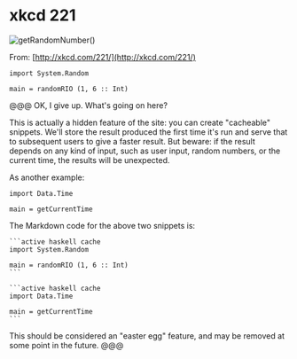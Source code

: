 # xkcd 221

![getRandomNumber()](http://imgs.xkcd.com/comics/random_number.png)

From: [http://xkcd.com/221/](http://xkcd.com/221/)

```active haskell cache
import System.Random

main = randomRIO (1, 6 :: Int)
```

@@@ OK, I give up. What's going on here?

This is actually a hidden feature of the site: you can create "cacheable" snippets. We'll store the result produced the first time it's run and serve that to subsequent users to give a faster result. But beware: if the result depends on any kind of input, such as user input, random numbers, or the current time, the results will be unexpected.

As another example:

```active haskell cache
import Data.Time

main = getCurrentTime
```

The Markdown code for the above two snippets is:

    ```active haskell cache
    import System.Random

    main = randomRIO (1, 6 :: Int)
    ```

    ```active haskell cache
    import Data.Time

    main = getCurrentTime
    ```

This should be considered an "easter egg" feature, and may be removed at some point in the future.
@@@